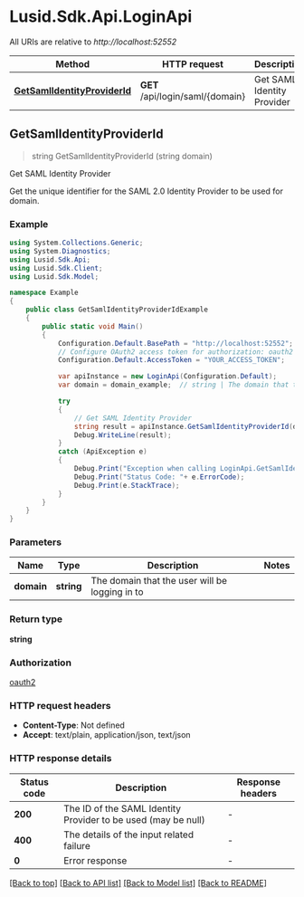 # Lusid.Sdk.Api.LoginApi

All URIs are relative to *http://localhost:52552*

Method | HTTP request | Description
------------- | ------------- | -------------
[**GetSamlIdentityProviderId**](LoginApi.md#getsamlidentityproviderid) | **GET** /api/login/saml/{domain} | Get SAML Identity Provider



## GetSamlIdentityProviderId

> string GetSamlIdentityProviderId (string domain)

Get SAML Identity Provider

Get the unique identifier for the SAML 2.0 Identity Provider to be used for domain.

### Example

```csharp
using System.Collections.Generic;
using System.Diagnostics;
using Lusid.Sdk.Api;
using Lusid.Sdk.Client;
using Lusid.Sdk.Model;

namespace Example
{
    public class GetSamlIdentityProviderIdExample
    {
        public static void Main()
        {
            Configuration.Default.BasePath = "http://localhost:52552";
            // Configure OAuth2 access token for authorization: oauth2
            Configuration.Default.AccessToken = "YOUR_ACCESS_TOKEN";

            var apiInstance = new LoginApi(Configuration.Default);
            var domain = domain_example;  // string | The domain that the user will be logging in to

            try
            {
                // Get SAML Identity Provider
                string result = apiInstance.GetSamlIdentityProviderId(domain);
                Debug.WriteLine(result);
            }
            catch (ApiException e)
            {
                Debug.Print("Exception when calling LoginApi.GetSamlIdentityProviderId: " + e.Message );
                Debug.Print("Status Code: "+ e.ErrorCode);
                Debug.Print(e.StackTrace);
            }
        }
    }
}
```

### Parameters


Name | Type | Description  | Notes
------------- | ------------- | ------------- | -------------
 **domain** | **string**| The domain that the user will be logging in to | 

### Return type

**string**

### Authorization

[oauth2](../README.md#oauth2)

### HTTP request headers

- **Content-Type**: Not defined
- **Accept**: text/plain, application/json, text/json

### HTTP response details
| Status code | Description | Response headers |
|-------------|-------------|------------------|
| **200** | The ID of the SAML Identity Provider to be used (may be null) |  -  |
| **400** | The details of the input related failure |  -  |
| **0** | Error response |  -  |

[[Back to top]](#)
[[Back to API list]](../README.md#documentation-for-api-endpoints)
[[Back to Model list]](../README.md#documentation-for-models)
[[Back to README]](../README.md)

